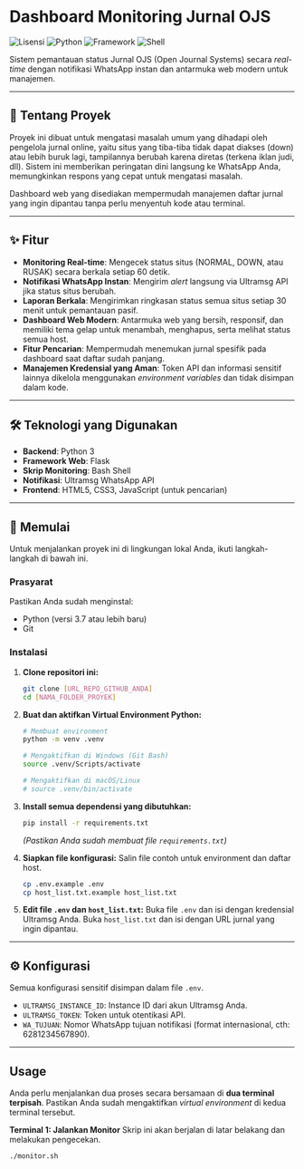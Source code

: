 # Dashboard Monitoring Jurnal OJS

![Lisensi](https://img.shields.io/badge/license-MIT-blue.svg) ![Python](https://img.shields.io/badge/Python-3.7+-yellow.svg) ![Framework](https://img.shields.io/badge/Framework-Flask-green.svg) ![Shell](https://img.shields.io/badge/Shell-Bash-lightgrey.svg)

Sistem pemantauan status Jurnal OJS (Open Journal Systems) secara *real-time* dengan notifikasi WhatsApp instan dan antarmuka web modern untuk manajemen.

---

## 🌟 Tentang Proyek

Proyek ini dibuat untuk mengatasi masalah umum yang dihadapi oleh pengelola jurnal online, yaitu situs yang tiba-tiba tidak dapat diakses (down) atau lebih buruk lagi, tampilannya berubah karena diretas (terkena iklan judi, dll). Sistem ini memberikan peringatan dini langsung ke WhatsApp Anda, memungkinkan respons yang cepat untuk mengatasi masalah.

Dashboard web yang disediakan mempermudah manajemen daftar jurnal yang ingin dipantau tanpa perlu menyentuh kode atau terminal.

---

## ✨ Fitur

- **Monitoring Real-time**: Mengecek status situs (NORMAL, DOWN, atau RUSAK) secara berkala setiap 60 detik.
- **Notifikasi WhatsApp Instan**: Mengirim *alert* langsung via Ultramsg API jika status situs berubah.
- **Laporan Berkala**: Mengirimkan ringkasan status semua situs setiap 30 menit untuk pemantauan pasif.
- **Dashboard Web Modern**: Antarmuka web yang bersih, responsif, dan memiliki tema gelap untuk menambah, menghapus, serta melihat status semua host.
- **Fitur Pencarian**: Mempermudah menemukan jurnal spesifik pada dashboard saat daftar sudah panjang.
- **Manajemen Kredensial yang Aman**: Token API dan informasi sensitif lainnya dikelola menggunakan *environment variables* dan tidak disimpan dalam kode.

---

## 🛠️ Teknologi yang Digunakan

* **Backend**: Python 3
* **Framework Web**: Flask
* **Skrip Monitoring**: Bash Shell
* **Notifikasi**: Ultramsg WhatsApp API
* **Frontend**: HTML5, CSS3, JavaScript (untuk pencarian)

---

## 🚀 Memulai

Untuk menjalankan proyek ini di lingkungan lokal Anda, ikuti langkah-langkah di bawah ini.

### Prasyarat

Pastikan Anda sudah menginstal:
* Python (versi 3.7 atau lebih baru)
* Git

### Instalasi

1.  **Clone repositori ini:**
    ```bash
    git clone [URL_REPO_GITHUB_ANDA]
    cd [NAMA_FOLDER_PROYEK]
    ```
2.  **Buat dan aktifkan Virtual Environment Python:**
    ```bash
    # Membuat environment
    python -m venv .venv

    # Mengaktifkan di Windows (Git Bash)
    source .venv/Scripts/activate

    # Mengaktifkan di macOS/Linux
    # source .venv/bin/activate
    ```
3.  **Install semua dependensi yang dibutuhkan:**
    ```bash
    pip install -r requirements.txt
    ```
    *(Pastikan Anda sudah membuat file `requirements.txt`)*

4.  **Siapkan file konfigurasi:**
    Salin file contoh untuk environment dan daftar host.
    ```bash
    cp .env.example .env
    cp host_list.txt.example host_list.txt
    ```
5.  **Edit file `.env` dan `host_list.txt`:**
    Buka file `.env` dan isi dengan kredensial Ultramsg Anda. Buka `host_list.txt` dan isi dengan URL jurnal yang ingin dipantau.

---

## ⚙️ Konfigurasi

Semua konfigurasi sensitif disimpan dalam file `.env`.

-   `ULTRAMSG_INSTANCE_ID`: Instance ID dari akun Ultramsg Anda.
-   `ULTRAMSG_TOKEN`: Token untuk otentikasi API.
-   `WA_TUJUAN`: Nomor WhatsApp tujuan notifikasi (format internasional, cth: 6281234567890).

---

## Usage

Anda perlu menjalankan dua proses secara bersamaan di **dua terminal terpisah**. Pastikan Anda sudah mengaktifkan *virtual environment* di kedua terminal tersebut.

**Terminal 1: Jalankan Monitor**
Skrip ini akan berjalan di latar belakang dan melakukan pengecekan.
```bash
./monitor.sh
